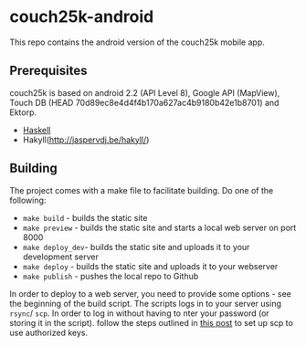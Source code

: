# couch25k-android

This repo contains the android version of the couch25k mobile app.

## Prerequisites

couch25k is based on android 2.2 (API Level 8), Google API (MapView), Touch DB (HEAD 70d89ec8e4d4f4b170a627ac4b9180b42e1b8701) and Ektorp.

* [Haskell](http://www.haskell.org/)
* Hakyll(http://jaspervdj.be/hakyll/)

## Building

The project comes with a make file to facilitate building. Do one of the following:

* `make build` - builds the static site
* `make preview` - builds the static site and starts a local web server on port 8000
* `make deploy_dev`- builds the static site and uploads it to your development server
* `make deploy` - builds the static site and uploads it to your webserver
* `make publish` - pushes the local repo to Github

In order to deploy to a web server, you need to provide some options - see the beginning of the build script. The scripts logs in to your server using `rsync`/ `scp`. In order to log in without having to nter your password (or storing it in the script). follow the steps outlined in [this post](http://sleeplessgeek.blogspot.de/2011/03/authorizedkeys-and-scp.html) to set up scp to use authorized keys.